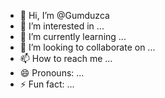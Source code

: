 - 👋 Hi, I’m @Gumduzca
- 👀 I’m interested in ...
- 🌱 I’m currently learning ...
- 💞️ I’m looking to collaborate on ...
- 📫 How to reach me ...
- 😄 Pronouns: ...
- ⚡ Fun fact: ...

<!---
Gumduzca/Gumduzca is a ✨ special ✨ repository because its `README.md` (this file) appears on your GitHub profile.
You can click the Preview link to take a look at your changes.
--->
